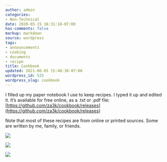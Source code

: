```yaml
---
author: admin
categories:
- Non-Technical
date: 2020-05-15 16:31:18-07:00
has-comments: false
markup: markdown
source: wordpress
tags:
- announcements
- cooking
- documents
- recipe
title: Cookbook
updated: 2021-06-05 15:40:30-07:00
wordpress_id: 525
wordpress_slug: cookbook
---
```

I filled up my paper notebook I use to keep recipes. I typed it up and edited it. It’s available for free online, as a .txt or .pdf file: [https://github.com/za3k/cookbook/releases](https://github.com/za3k/cookbook/releases)

Note that most of these recipes are from online or printed sources. Some are written by me, family, or friends.

![](../wp-content/uploads/2020/05/inside.jpeg)

![](../wp-content/uploads/2020/05/outside.jpeg)

![](../wp-content/uploads/2020/05/toc.jpeg)
